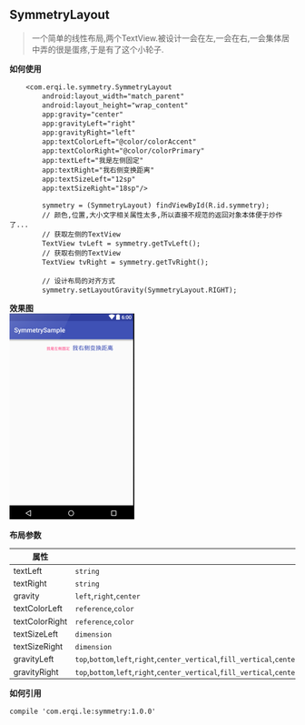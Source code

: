 ## SymmetryLayout ##
>一个简单的线性布局,两个TextView.被设计一会在左,一会在右,一会集体居中弄的很是蛋疼,于是有了这个小轮子.

**如何使用**
```
    <com.erqi.le.symmetry.SymmetryLayout
        android:layout_width="match_parent"
        android:layout_height="wrap_content"
        app:gravity="center"
        app:gravityLeft="right"
        app:gravityRight="left"
        app:textColorLeft="@color/colorAccent"
        app:textColorRight="@color/colorPrimary"
        app:textLeft="我是左侧固定"
        app:textRight="我右侧变换距离"
        app:textSizeLeft="12sp"
        app:textSizeRight="18sp"/>
```
```
        symmetry = (SymmetryLayout) findViewById(R.id.symmetry);
        // 颜色,位置,大小文字相关属性太多,所以直接不规范的返回对象本体便于炒作了...
        // 获取左侧的TextView
        TextView tvLeft = symmetry.getTvLeft();
        // 获取右侧的TextView
        TextView tvRight = symmetry.getTvRight();

        // 设计布局的对齐方式
        symmetry.setLayoutGravity(SymmetryLayout.RIGHT);
```
**效果图**</br>
![](效果图.png)


**布局参数**

|属性|类型|
|-|-|
| textLeft|`string`|
| textRight|`string`|
| gravity|`left`,`right`,`center`|
| textColorLeft|`reference`,`color`|
| textColorRight|`reference`,`color`|
| textSizeLeft|`dimension`|
| textSizeRight|`dimension`|
|gravityLeft|`top`,`bottom`,`left`,`right`,`center_vertical`,`fill_vertical`,`center_horizontal`,`fill_horizontal`,`center`,`fill`,`clip_vertical`,`clip_horizontal`,`start`,`end`|
|gravityRight|`top`,`bottom`,`left`,`right`,`center_vertical`,`fill_vertical`,`center_horizontal`,`fill_horizontal`,`center`,`fill`,`clip_vertical`,`clip_horizontal`,`start`,`end`|

**如何引用**
```
compile 'com.erqi.le:symmetry:1.0.0'
```